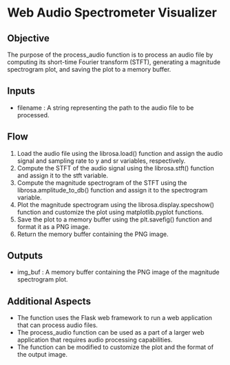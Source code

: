 # Web Audio Spectrometer Visualizer
## Objective 
The purpose of the  process_audio  function is to process an audio file by computing its short-time Fourier transform (STFT), generating a magnitude spectrogram plot, and saving the plot to a memory buffer. 
 
## Inputs 
-  filename : A string representing the path to the audio file to be processed. 
 
## Flow 
1. Load the audio file using the  librosa.load()  function and assign the audio signal and sampling rate to  y  and  sr  variables, respectively. 
2. Compute the STFT of the audio signal using the  librosa.stft()  function and assign it to the  stft  variable. 
3. Compute the magnitude spectrogram of the STFT using the  librosa.amplitude_to_db()  function and assign it to the  spectrogram  variable. 
4. Plot the magnitude spectrogram using the  librosa.display.specshow()  function and customize the plot using  matplotlib.pyplot  functions. 
5. Save the plot to a memory buffer using the  plt.savefig()  function and format it as a PNG image. 
6. Return the memory buffer containing the PNG image. 
 
## Outputs 
-  img_buf : A memory buffer containing the PNG image of the magnitude spectrogram plot. 
 
## Additional Aspects 
- The function uses the Flask web framework to run a web application that can process audio files. 
- The  process_audio  function can be used as a part of a larger web application that requires audio processing capabilities. 
- The function can be modified to customize the plot and the format of the output image.